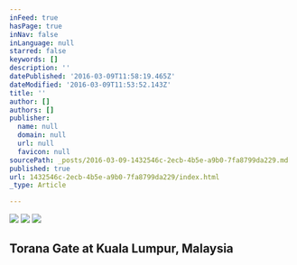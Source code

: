 ```yaml
---
inFeed: true
hasPage: true
inNav: false
inLanguage: null
starred: false
keywords: []
description: ''
datePublished: '2016-03-09T11:58:19.465Z'
dateModified: '2016-03-09T11:53:52.143Z'
title: ''
author: []
authors: []
publisher:
  name: null
  domain: null
  url: null
  favicon: null
sourcePath: _posts/2016-03-09-1432546c-2ecb-4b5e-a9b0-7fa8799da229.md
published: true
url: 1432546c-2ecb-4b5e-a9b0-7fa8799da229/index.html
_type: Article

---
```

![](https://the-grid-user-content.s3-us-west-2.amazonaws.com/ed7aa8b5-aa7f-4cf1-9aaf-e4116edf82f4.jpg)
![](https://the-grid-user-content.s3-us-west-2.amazonaws.com/f375e730-54a7-45f5-bfe2-ed21cc47cd4b.jpg)
![](https://the-grid-user-content.s3-us-west-2.amazonaws.com/19a565d4-e24d-40f5-ad2c-24c4bb26acbd.jpg)

## Torana Gate at Kuala Lumpur, Malaysia